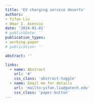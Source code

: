 ```yaml
---
title: 'EV charging service deserts'
authors:
- Yifan Liu
- Omar I. Asensio
date: '2024-01-01'
# publishDate: ''
publication_types:
- working-paper
# publication: ''

abstract: ''

links:
  - name: Abstract
    url: '#'
    css_class: 'abstract-toggle'
  - name: Email me for details
    url: 'mailto:yifan.liu@gatech.edu'
    css_class: 'paper-button'
---
```


<style>
.paper-button {
  background-color: white !important;
  color: #81c784 !important;
  border: 1px solid #81c784 !important;
}

.abstract-toggle {
  background-color: white !important;
  color: #81c784 !important;
  border: 1px solid #81c784 !important;
}
</style>

<script>
document.addEventListener('DOMContentLoaded', function() {
  var abstractToggle = document.querySelector('.abstract-toggle');
  var abstract = document.querySelector('.article-style');
  
  if (abstract) {
    abstract.style.display = 'none';
  }
  
  if (abstractToggle) {
    abstractToggle.addEventListener('click', function(e) {
      e.preventDefault();
      if (abstract) {
        abstract.style.display = abstract.style.display === 'none' ? 'block' : 'none';
      }
    });
  }
});
</script> 